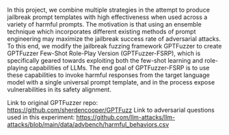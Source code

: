 In this project, we combine multiple strategies in the attempt to produce jailbreak prompt templates with high effectiveness when used across a variety of harmful prompts.
The motivation is that using an ensemble technique which incorporates different existing methods of prompt engineering may maximize the jailbreak success rate of adversarial attacks.
To this end, we modify the jailbreak fuzzing framework GPTFuzzer to create GPTFuzzer Few-Shot Role-Play Version (GPTFuzzer-FSRP), which is specifically geared towards exploiting both
the few-shot learning and role-playing capabilities of LLMs. The end goal of GPTFuzzer-FSRP is to use these capabilities to invoke harmful responses from the target language model
with a single universal prompt template, and in the process expose vulnerabilities in its safety alignment.

Link to original GPTFuzzer repo: https://github.com/sherdencooper/GPTFuzz
Link to adversarial questions used in this experiment: https://github.com/llm-attacks/llm-attacks/blob/main/data/advbench/harmful_behaviors.csv
